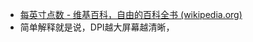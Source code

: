 - [每英寸点数 - 维基百科，自由的百科全书 (wikipedia.org)](https://zh.wikipedia.org/wiki/%E6%AF%8F%E8%8B%B1%E5%AF%B8%E7%82%B9%E6%95%B0)
- 简单解释就是说，DPI越大屏幕越清晰，